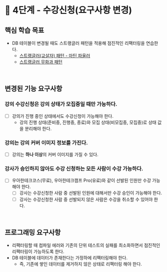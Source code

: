 # 🚀 4단계 - 수강신청(요구사항 변경)

## 핵심 학습 목표

- DB 테이블이 변경될 때도 스트랭글러 패턴을 적용해 점진적인 리팩터링을 연습한다.
    - [스트랭글러(교살자) 패턴 - 마틴 파울러](https://martinfowler.com/bliki/StranglerFigApplication.html)
    - [스트랭글러 무화과 패턴](https://docs.microsoft.com/ko-kr/azure/architecture/patterns/strangler-fig)

<br>

## 변경된 기능 요구사항
### **강의 수강신청은 강의 상태가 모집중일 때만 가능하다.**
- [ ] 강의가 진행 중인 상태에서도 수강신청이 가능해야 한다.
    - 강의 진행 상태(준비중, 진행중, 종료)와 모집 상태(비모집중, 모집중)로 상태 값을 분리해야 한다.

### **강의는 강의 커버 이미지 정보를 가진다.**
- [ ] 강의는 **하나 이상**의 커버 이미지를 가질 수 있다.

### 강사가 승인하지 않아도 수강 신청하는 모든 사람이 수강 가능하다.
- [ ] 우아한테크코스(무료), 우아한테크캠프 Pro(유료)와 같이 선발된 인원만 수강 가능해야 한다.
    - [ ] 강사는 수강신청한 사람 중 선발된 인원에 대해서만 수강 승인이 가능해야 한다.
    - [ ] 강사는 수강신청한 사람 중 선발되지 않은 사람은 수강을 취소할 수 있어야 한다.

<br>

## 프로그래밍 요구사항
- 리팩터링할 때 컴파일 에러와 기존의 단위 테스트의 실패를 최소화하면서 점진적인 리팩터링이 가능하도록 한다.
- DB 테이블에 데이터가 존재한다는 가정하에 리팩터링해야 한다.
    - 즉, 기존에 쌓인 데이터를 제거하지 않은 상태로 리팩터링 해야 한다.

